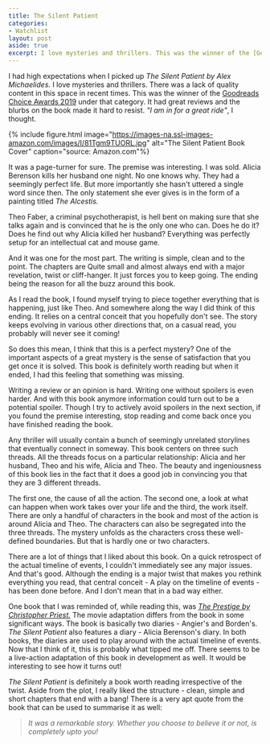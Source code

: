 ```yaml
---
title: The Silent Patient
categories:
- Watchlist
layout: post
aside: true
excerpt: I love mysteries and thrillers. This was the winner of the [Goodreads Choice Awards 2019](https://www.goodreads.com/choiceawards/best-books-2019) under that category. It had great reviews and the blurbs on the book cover convinced me. _"I am in for a great ride"_, I thought.
---
```

I had high expectations when I picked up _The Silent Patient by Alex Michaelides._ I love mysteries and thrillers. There was a lack of quality content in this space in recent times. This was the winner of the [Goodreads Choice Awards 2019](https://www.goodreads.com/choiceawards/best-books-2019) under that category. It had great reviews and the blurbs on the book made it hard to resist. _"I am in for a great ride"_, I thought.

{% include figure.html image="https://images-na.ssl-images-amazon.com/images/I/81Tgm9TUORL.jpg" alt="The Silent Patient Book Cover" caption="source: Amazon.com"%}

It was a page-turner for sure. The premise was interesting. I was sold. Alicia Berenson kills her husband one night. No one knows why. They had a seemingly perfect life. But more importantly she hasn't uttered a single word since then. The only statement she ever gives is in the form of a painting titled _The Alcestis._ 

Theo Faber, a criminal psychotherapist, is hell bent on making sure that she talks again and is convinced that he is the only one who can. Does he do it? Does he find out why Alicia killed her husband? Everything was perfectly setup for an intellectual cat and mouse game.

And it was one for the most part. The writing is simple, clean and to the point. The chapters are Quite small and almost always end with a major revelation, twist or cliff-hanger. It just forces you to keep going. The ending being the reason for all the buzz around this book.

As I read the book, I found myself trying to piece together everything that is happening, just like Theo. And somewhere along the way I did think of this ending. It relies on a central conceit that you hopefully don't see. The story keeps evolving in various other directions that, on a casual read, you probably will never see it coming! 

So does this mean, I think that this is a perfect mystery? One of the important aspects of a great mystery is the sense of satisfaction that you get once it is solved. This book is definitely worth reading but when it ended, I had this feeling that something was missing.

Writing a review or an opinion is hard. Writing one without spoilers is even harder. And with this book anymore information could turn out to be a potential spoiler. Though I try to actively avoid spoilers in the next section, if you found the premise interesting, stop reading and come back once you have finished reading the book.

Any thriller will usually contain a bunch of seemingly unrelated storylines that eventually connect in someway. This book centers on three such threads. All the threads focus on a particular relationship: Alicia and her husband, Theo and his wife, Alicia and Theo. The beauty and ingeniousness of this book lies in the fact that it does a good job in convincing you that they are 3 different threads. 

The first one, the cause of all the action. The second one, a look at what can happen when work takes over your life and the third, the work itself. There are only a handful of characters in the book and most of the action is around Alicia and Theo. The characters can also be segregated into the three threads. The mystery unfolds as the characters cross these well-defined boundaries. But that is hardly one or two characters. 

There are a lot of things that I liked about this book. On a quick retrospect of the actual timeline of events, I couldn't immediately see any major issues. And that's good. Although the ending is a major twist that makes you rethink everything you read, that central conceit - A play on the timeline of events - has been done before. And I don't mean that in a bad way either.

One book that I was reminded of, while reading this, was [_The Prestige by Christopher Priest._](https://www.goodreads.com/book/show/239239.The_Prestige) The movie adaptation differs from the book in some significant ways. The book is basically two diaries - Angier's and Borden's. _The Silent Patient_ also features a diary - Alicia Berenson's diary. In both books, the diaries are used to play around with the actual timeline of events. Now that I think of it, this is probably what tipped me off. There seems to be a live-action adaptation of this book in development as well. It would be interesting to see how it turns out!

_The Silent Patient_ is definitely a book worth reading irrespective of the twist. Aside from the plot, I really liked the structure - clean, simple and short chapters that end with a bang! There is a very apt quote from the book that can be used to summarise it as well:
> _It was a remarkable story. Whether you choose to believe it or not, is completely upto you!_